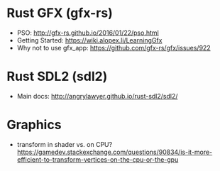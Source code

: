 # Rust GFX (gfx-rs)
- PSO: http://gfx-rs.github.io/2016/01/22/pso.html
- Getting Started: https://wiki.alopex.li/LearningGfx
- Why not to use gfx_app: https://github.com/gfx-rs/gfx/issues/922

# Rust SDL2 (sdl2)
- Main docs: http://angrylawyer.github.io/rust-sdl2/sdl2/

# Graphics
- transform in shader vs. on CPU? https://gamedev.stackexchange.com/questions/90834/is-it-more-efficient-to-transform-vertices-on-the-cpu-or-the-gpu
